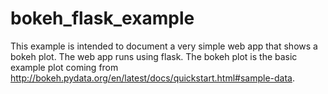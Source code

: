 # bokeh_flask_example
This example is intended to document a very simple web app that shows a bokeh plot.
The web app runs using flask.
The bokeh plot is the basic example plot coming from http://bokeh.pydata.org/en/latest/docs/quickstart.html#sample-data.

